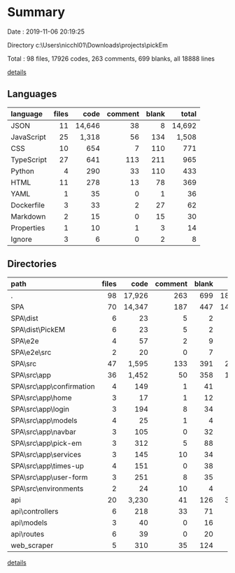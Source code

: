 # Summary

Date : 2019-11-06 20:19:25

Directory c:\Users\nicchl01\Downloads\projects\pickEm

Total : 98 files,  17926 codes, 263 comments, 699 blanks, all 18888 lines

[details](details.md)

## Languages
| language | files | code | comment | blank | total |
| :--- | ---: | ---: | ---: | ---: | ---: |
| JSON | 11 | 14,646 | 38 | 8 | 14,692 |
| JavaScript | 25 | 1,318 | 56 | 134 | 1,508 |
| CSS | 10 | 654 | 7 | 110 | 771 |
| TypeScript | 27 | 641 | 113 | 211 | 965 |
| Python | 4 | 290 | 33 | 110 | 433 |
| HTML | 11 | 278 | 13 | 78 | 369 |
| YAML | 1 | 35 | 0 | 1 | 36 |
| Dockerfile | 3 | 33 | 2 | 27 | 62 |
| Markdown | 2 | 15 | 0 | 15 | 30 |
| Properties | 1 | 10 | 1 | 3 | 14 |
| Ignore | 3 | 6 | 0 | 2 | 8 |

## Directories
| path | files | code | comment | blank | total |
| :--- | ---: | ---: | ---: | ---: | ---: |
| . | 98 | 17,926 | 263 | 699 | 18,888 |
| SPA | 70 | 14,347 | 187 | 447 | 14,981 |
| SPA\dist | 6 | 23 | 5 | 2 | 30 |
| SPA\dist\PickEM | 6 | 23 | 5 | 2 | 30 |
| SPA\e2e | 4 | 57 | 2 | 9 | 68 |
| SPA\e2e\src | 2 | 20 | 0 | 7 | 27 |
| SPA\src | 47 | 1,595 | 133 | 391 | 2,119 |
| SPA\src\app | 36 | 1,452 | 50 | 358 | 1,860 |
| SPA\src\app\confirmation | 4 | 149 | 1 | 41 | 191 |
| SPA\src\app\home | 3 | 17 | 1 | 12 | 30 |
| SPA\src\app\login | 3 | 194 | 8 | 34 | 236 |
| SPA\src\app\models | 4 | 25 | 1 | 4 | 30 |
| SPA\src\app\navbar | 3 | 105 | 0 | 32 | 137 |
| SPA\src\app\pick-em | 3 | 312 | 5 | 88 | 405 |
| SPA\src\app\services | 3 | 145 | 10 | 34 | 189 |
| SPA\src\app\times-up | 4 | 151 | 0 | 38 | 189 |
| SPA\src\app\user-form | 3 | 251 | 8 | 35 | 294 |
| SPA\src\environments | 2 | 24 | 10 | 4 | 38 |
| api | 20 | 3,230 | 41 | 126 | 3,397 |
| api\controllers | 6 | 218 | 33 | 71 | 322 |
| api\models | 3 | 40 | 0 | 16 | 56 |
| api\routes | 6 | 39 | 0 | 20 | 59 |
| web_scraper | 5 | 310 | 35 | 124 | 469 |

[details](details.md)